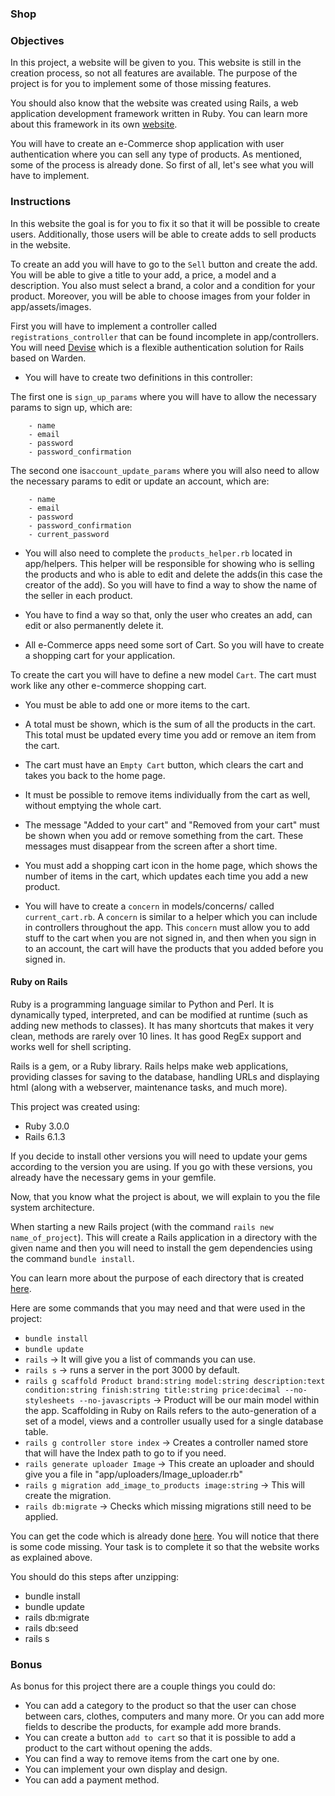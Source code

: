 ### Shop

### Objectives

In this project, a website will be given to you. This website is still in the creation process, so not all features are available. The purpose of the project is for you to implement some of those missing features.

You should also know that the website was created using Rails, a web application development framework written in Ruby. You can learn more about this framework in its own [website](https://guides.rubyonrails.org/getting_started.html).

You will have to create an e-Commerce shop application with user authentication where you can sell any type of products.
As mentioned, some of the process is already done. So first of all, let's see what you will have to implement.

### Instructions

In this website the goal is for you to fix it so that it will be possible to create users. Additionally, those users will be able to create adds to sell products in the website.

To create an add you will have to go to the `Sell` button and create the add. You will be able to give a title to your add, a price, a model and a description. You also must select a brand, a color and a condition for your product. Moreover, you will be able to choose images from your folder in app/assets/images.

First you will have to implement a controller called `registrations_controller` that can be found incomplete in app/controllers. You will need [Devise](https://github.com/heartcombo/devise) which is a flexible authentication solution for Rails based on Warden.

- You will have to create two definitions in this controller:

The first one is `sign_up_params` where you will have to allow the necessary params to sign up, which are:

        - name
        - email
        - password
        - password_confirmation

The second one is`account_update_params` where you will also need to allow the necessary params to edit or update an account, which are:

        - name
        - email
        - password
        - password_confirmation
        - current_password

- You will also need to complete the `products_helper.rb` located in app/helpers. This helper will be responsible for showing who is selling the products and who is able to edit and delete the adds(in this case the creator of the add). So you will have to find a way to show the name of the seller in each product.

- You have to find a way so that, only the user who creates an add, can edit or also permanently delete it.

- All e-Commerce apps need some sort of Cart. So you will have to create a shopping cart for your application.

To create the cart you will have to define a new model `Cart`.
The cart must work like any other e-commerce shopping cart.

- You must be able to add one or more items to the cart.
- A total must be shown, which is the sum of all the products in the cart. This total must be updated every time you add or remove an item from the cart.
- The cart must have an `Empty Cart` button, which clears the cart and takes you back to the home page.
- It must be possible to remove items individually from the cart as well, without emptying the whole cart.
- The message "Added to your cart" and "Removed from your cart" must be shown when you add or remove something from the cart. These messages must disappear from the screen after a short time.
- You must add a shopping cart icon in the home page, which shows the number of items in the cart, which updates each time you add a new product.

- You will have to create a `concern` in models/concerns/ called `current_cart.rb`. A `concern` is similar to a helper which you can include in controllers throughout the app. This `concern` must allow you to add stuff to the cart when you are not signed in, and then when you sign in to an account, the cart will have the products that you added before you signed in.

#### Ruby on Rails

Ruby is a programming language similar to Python and Perl. It is dynamically typed, interpreted, and can be modified at runtime (such as adding new methods to classes). It has many shortcuts that makes it very clean, methods are rarely over 10 lines. It has good RegEx support and works well for shell scripting.

Rails is a gem, or a Ruby library. Rails helps make web applications, providing classes for saving to the database, handling URLs and displaying html (along with a webserver, maintenance tasks, and much more).

This project was created using:

- Ruby 3.0.0
- Rails 6.1.3

If you decide to install other versions you will need to update your gems according to the version you are using. If you go with these versions, you already have the necessary gems in your gemfile.

Now, that you know what the project is about, we will explain to you the file system architecture.

When starting a new Rails project (with the command `rails new name_of_project`).
This will create a Rails application in a directory with the given name and then you will need to install the gem dependencies using the command `bundle install`.

You can learn more about the purpose of each directory that is created [here](https://www.tutorialspoint.com/ruby-on-rails/rails-directory-structure.htm).

Here are some commands that you may need and that were used in the project:

- `bundle install`
- `bundle update`
- `rails` -> It will give you a list of commands you can use.
- `rails s` -> runs a server in the port 3000 by default.
- `rails g scaffold Product brand:string model:string description:text condition:string finish:string title:string price:decimal --no-stylesheets --no-javascripts` -> Product will be our main model within the app. Scaffolding in Ruby on Rails refers to the auto-generation of a set of a model, views and a controller usually used for a single database table.
- `rails g controller store index` -> Creates a controller named store that will have the Index path to go to if you need.
- `rails generate uploader Image` -> This create an uploader and should give you a file in "app/uploaders/Image_uploader.rb"
- `rails g migration add_image_to_products image:string` -> This will create the migration.
- `rails db:migrate` -> Checks which missing migrations still need to be applied.

You can get the code which is already done [here](https://assets.01-edu.org/shop/shop.zip). You will notice that there is some code missing. Your task is to complete it so that the website works as explained above.

You should do this steps after unzipping:

- bundle install
- bundle update
- rails db:migrate
- rails db:seed
- rails s

### Bonus

As bonus for this project there are a couple things you could do:

- You can add a category to the product so that the user can chose between cars, clothes, computers and many more. Or you can add more fields to describe the products, for example add more brands.
- You can create a button `add to cart` so that it is possible to add a product to the cart without opening the adds.
- You can find a way to remove items from the cart one by one.
- You can implement your own display and design.
- You can add a payment method.
